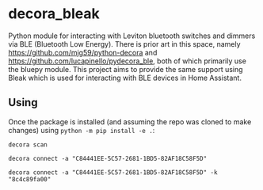 # decora_bleak

Python module for interacting with Leviton bluetooth switches and dimmers via BLE (Bluetooth Low Energy). There is prior art in this space, namely https://github.com/mjg59/python-decora and https://github.com/lucapinello/pydecora_ble, both of which primarily use the bluepy module. This project aims to provide the same support using Bleak which is used for interacting with BLE devices in Home Assistant.

## Using

Once the package is installed (and assuming the repo was cloned to make changes) using `python -m pip install -e .`:

```
decora scan
```

```
decora connect -a "C84441EE-5C57-2681-1BD5-82AF18C58F5D"
```

```
decora connect -a "C84441EE-5C57-2681-1BD5-82AF18C58F5D" -k "8c4c89fa00"
```
